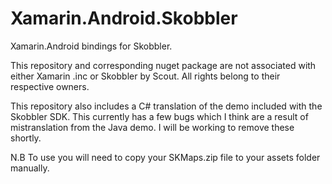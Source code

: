 Xamarin.Android.Skobbler
========================

Xamarin.Android bindings for Skobbler.

This repository and corresponding nuget package are not associated with either Xamarin .inc or Skobbler by Scout. All rights belong to their respective owners.

This repository also includes a C# translation of the demo included with the Skobbler SDK. This currently has a few bugs which I think are a result of mistranslation from the Java demo. I will be working to remove these shortly.

N.B To use you will need to copy your SKMaps.zip file to your assets folder manually.